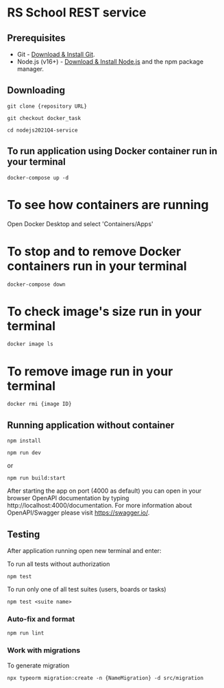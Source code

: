 # RS School REST service

## Prerequisites

- Git - [Download & Install Git](https://git-scm.com/downloads).
- Node.js (v16+) - [Download & Install Node.js](https://nodejs.org/en/download/) and the npm package manager.

## Downloading

```
git clone {repository URL}
```

```
git checkout docker_task
```

```
cd nodejs2021Q4-service
```

## To run application using Docker container run in your terminal
```
docker-compose up -d
```
# To see how containers are running
Open Docker Desktop and select 'Containers/Apps'
# To stop and to remove Docker containers run in your terminal
```
docker-compose down
```
# To check image's size run in your terminal
```
docker image ls
```
# To remove image run in your terminal
```
docker rmi {image ID}
```

## Running application without container
```
npm install
```
```
npm run dev
```
or

```
npm run build:start
```

After starting the app on port (4000 as default) you can open
in your browser OpenAPI documentation by typing http://localhost:4000/documentation.
For more information about OpenAPI/Swagger please visit https://swagger.io/.

## Testing

After application running open new terminal and enter:

To run all tests without authorization
```
npm test
```

To run only one of all test suites (users, boards or tasks)
```
npm test <suite name>
```

### Auto-fix and format
```
npm run lint
```

### Work with migrations
To generate migration
```
npx typeorm migration:create -n {NameMigration} -d src/migration
```
